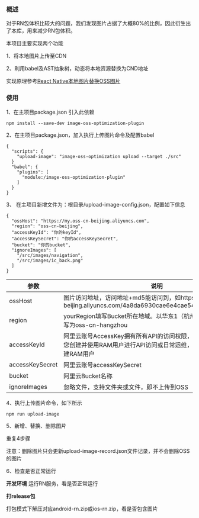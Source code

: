 ### 概述
对于RN包体积比较大的问题，我们发现图片占据了大概80%的比例，因此衍生出了本库，用来减少RN包体积。

本项目主要实现两个功能

1、将本地图片上传至CDN

2、利用babel及AST抽象树，动态将本地资源替换为CND地址

实现原理参考[React Native本地图片替换OSS图片](https://blog.csdn.net/JaydenKey/article/details/121720659)


### 使用
1、在主项目package.json 引入此依赖
```
npm install --save-dev image-oss-optimization-plugin
```

2、在主项目package.json，加入执行上传图片命令及配置babel
```
{
  "scripts": {
    "upload-image": "image-oss-optimization upload --target ./src"
  }
  "babel": {
    "plugins": [
      "module:/image-oss-optimization-plugin"
    ]
  }
}
```

3、 在主项目新增文件为：根目录/upload-image-config.json，配置如下信息
```
{    
  "ossHost": "https://my.oss-cn-beijing.aliyuncs.com",
  "region": "oss-cn-beijing",
  "accessKeyId": "你的keyId",
  "accessKeySecret": "你的accessKeySecret",
  "bucket": "你的bucket",
  "ignoreImages": [ 
    "/src/images/navigation",
    "/src/images/ic_back.png"
  ]
}
```

|  参数   | 说明  |
|  ----  | ----  |
| ossHost | 图片访问地址，访问地址+md5能访问到，如https://my.oss-cn-beijing.aliyuncs.com/4a8da6930cae6e4cae54d7bae3498fbc.png|
| region  | yourRegion填写Bucket所在地域。以华东1（杭州）为例，Region填写为oss-cn-hangzhou |
| accessKeyId  | 阿里云账号AccessKey拥有所有API的访问权限，风险很高。强烈建议您创建并使用RAM用户进行API访问或日常运维，请登录RAM控制台创建RAM用户 |
| accessKeySecret  | 阿里云账号accessKeySecret |
| bucket  | 阿里云Bucket名称 |
| ignoreImages  | 忽略文件，支持文件夹或文件，即不上传到OSS | 

4、执行上传图片命令，如下所示
```
npm run upload-image
```

5、新增、替换、删除图片

重复4步骤

注意：删除图片只会更新upload-image-record.json文件记录，并不会删除OSS的图片


6、检查是否正常运行

**开发环境**
运行RN服务，看是否正常运行


**打release包**

打包模式下解压对应android-rn.zip或ios-rn.zip，看是否包含图片